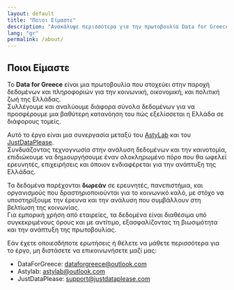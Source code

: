 ```yaml
---
layout: default
title: "Ποιοι Είμαστε"
description: "Aνακάλυψε περισσότερα για την πρωτοβουλία Data for Greece"
lang: "gr"
permalink: /about/
---
```

<section class="bg-half-100 d-table w-100">
    <div class="container">
        <div class="row">
            <div class="col-md-8">
                <h2 style="color:black">Ποιοι Είμαστε</h2>
                <p class="mt-4">
                    Το <strong>Data for Greece</strong> είναι μια πρωτοβουλία που στοχεύει στην παροχή δεδομένων και πληροφοριών για την κοινωνική, οικονομική, και πολιτική ζωή της Ελλάδας.
                    <br>Συλλέγουμε και αναλύουμε διάφορα σύνολα δεδομένων για να προσφέρουμε μια βαθύτερη κατανόηση του πώς εξελίσσεται η Ελλάδα σε διάφορους τομείς.
                </p>
                <p class="mt-3">
                    Αυτό το έργο είναι μια συνεργασία μεταξύ του <a href="https://astylab.gr" target="_blank">AstyLab</a> και του <a href="https://justdataplease.com" target="_blank">JustDataPlease</a>.<br>
                    Συνδυάζοντας τεχνογνωσία στην ανάλυση δεδομένων και την καινοτομία, επιδιώκουμε να δημιουργήσουμε έναν ολοκληρωμένο πόρο που θα ωφελεί ερευνητές, επιχειρήσεις και όποιον ενδιαφέρεται για την ανάπτυξη της Ελλάδας.
                </p>
                <p class="mt-3">
                    Τα δεδομένα παρέχονται <strong>δωρεάν</strong> σε ερευνητές, πανεπιστήμια, και οργανισμούς που δραστηριοποιούνται για το κοινωνικό καλό, με στόχο να υποστηρίξουμε την έρευνα και την ανάλυση που συμβάλλουν στη βελτίωση της κοινωνίας.
                    <br>Για εμπορική χρήση από εταιρείες, τα δεδομένα είναι διαθέσιμα υπό συγκεκριμένους όρους και με αντίτιμο, εξασφαλίζοντας τη βιωσιμότητα και την ανάπτυξη της πρωτοβουλίας.
                </p>
                <p class="mt-3">
                    Εάν έχετε οποιεσδήποτε ερωτήσεις ή θέλετε να μάθετε περισσότερα για το έργο, μη διστάσετε να επικοινωνήσετε μαζί μας:
                </p>
                <ul>
                    <li>DataForGreece: <a href="mailto:dataforgreece@outlook.com">dataforgreece@outlook.com</a></li>
                    <li>Astylab: <a href="mailto:astylab@outlook.com">astylab@outlook.com</a></li>
                    <li>JustDataPlease: <a href="mailto:support@justdataplease.com">support@justdataplease.com</a></li>
                </ul>
            </div>
        </div>
    </div>
</section>

